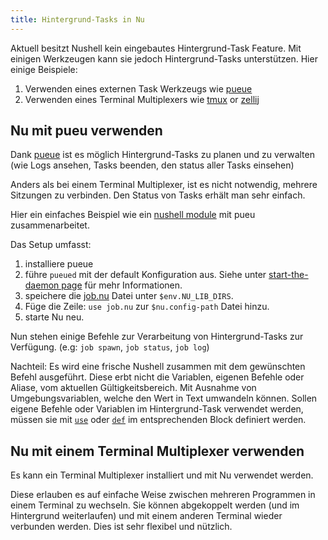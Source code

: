 ```yaml
---
title: Hintergrund-Tasks in Nu
---
```


Aktuell besitzt Nushell kein eingebautes Hintergrund-Task Feature.
Mit einigen Werkzeugen kann sie jedoch Hintergrund-Tasks unterstützen.
Hier einige Beispiele:

1. Verwenden eines externen Task Werkzeugs wie [pueue](https://github.com/Nukesor/pueue)
2. Verwenden eines Terminal Multiplexers wie [tmux](https://github.com/tmux/tmux/wiki) or [zellij](https://zellij.dev/)

## Nu mit pueu verwenden

Dank [pueue](https://github.com/Nukesor/pueue) ist es möglich Hintergrund-Tasks zu planen und zu verwalten (wie Logs ansehen, Tasks beenden, den status aller Tasks einsehen)

Anders als bei einem Terminal Multiplexer, ist es nicht notwendig, mehrere Sitzungen zu verbinden.
Den Status von Tasks erhält man sehr einfach.

Hier ein einfaches Beispiel wie ein [nushell module](https://github.com/nushell/nu_scripts/tree/main/background_task) mit pueu zusammenarbeitet.

Das Setup umfasst:

1. installiere pueue
2. führe `pueued` mit der default Konfiguration aus. Siehe unter [start-the-daemon page](https://github.com/Nukesor/pueue/wiki/Get-started#start-the-daemon) für mehr Informationen.
3. speichere die [job.nu](https://github.com/nushell/nu_scripts/blob/main/modules/background_task/job.nu) Datei unter `$env.NU_LIB_DIRS`.
4. Füge die Zeile: `use job.nu` zur `$nu.config-path` Datei hinzu.
5. starte Nu neu.

Nun stehen einige Befehle zur Verarbeitung von Hintergrund-Tasks zur Verfügung. (e.g: `job spawn`, `job status`, `job log`)

Nachteil: Es wird eine frische Nushell zusammen mit dem gewünschten Befehl ausgeführt. Diese erbt nicht die Variablen, eigenen Befehle oder Aliase, vom aktuellen Gültigkeitsbereich. Mit Ausnahme von Umgebungsvariablen, welche den Wert in Text umwandeln können. Sollen eigene Befehle oder Variablen im Hintergrund-Task verwendet werden, müssen sie mit [`use`](/commands/docs/use.md) oder [`def`](/commands/docs/def.md) im entsprechenden Block definiert werden.

## Nu mit einem Terminal Multiplexer verwenden

Es kann ein Terminal Multiplexer installiert und mit Nu verwendet werden.

Diese erlauben es auf einfache Weise zwischen mehreren Programmen in einem Terminal zu wechseln.
Sie können abgekoppelt werden (und im Hintergrund weiterlaufen) und mit einem anderen Terminal wieder verbunden werden.
Dies ist sehr flexibel und nützlich.
